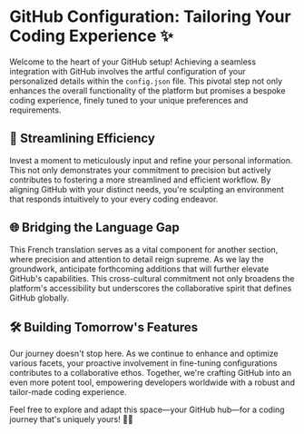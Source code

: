 # GitHub Configuration: Tailoring Your Coding Experience ✨

Welcome to the heart of your GitHub setup! Achieving a seamless integration with GitHub involves the artful configuration of your personalized details within the `config.json` file. This pivotal step not only enhances the overall functionality of the platform but promises a bespoke coding experience, finely tuned to your unique preferences and requirements.

## 🚀 Streamlining Efficiency

Invest a moment to meticulously input and refine your personal information. This not only demonstrates your commitment to precision but actively contributes to fostering a more streamlined and efficient workflow. By aligning GitHub with your distinct needs, you're sculpting an environment that responds intuitively to your every coding endeavor.

## 🌐 Bridging the Language Gap

This French translation serves as a vital component for another section, where precision and attention to detail reign supreme. As we lay the groundwork, anticipate forthcoming additions that will further elevate GitHub's capabilities. This cross-cultural commitment not only broadens the platform's accessibility but underscores the collaborative spirit that defines GitHub globally.

## 🛠️ Building Tomorrow's Features

Our journey doesn't stop here. As we continue to enhance and optimize various facets, your proactive involvement in fine-tuning configurations contributes to a collaborative ethos. Together, we're crafting GitHub into an even more potent tool, empowering developers worldwide with a robust and tailor-made coding experience.

Feel free to explore and adapt this space—your GitHub hub—for a coding journey that's uniquely yours! 🔧✨
